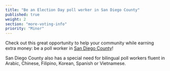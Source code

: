 ```yaml
---
title: "Be an Election Day poll worker in San Diego County"
published: true
weight: 2
section: "more-voting-info"
priority: "Minor"
---
```


Check out this great opportunity to help your community while earning extra money: be a poll worker in [San Diego County](https://www.sdvote.com/pollworkers/)!  

San Diego County also has a special need for bilingual poll workers fluent in Arabic, Chinese, Filipino, Korean, Spanish or Vietnamese.